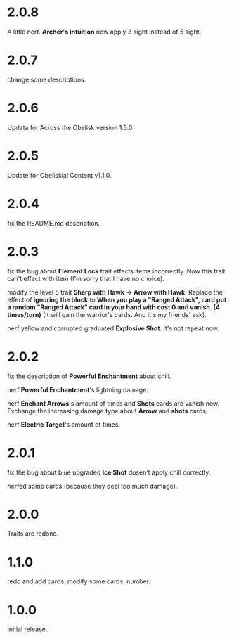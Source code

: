 # 2.0.8

A little nerf.
**Archer's intuition** now apply 3 sight instead of 5 sight.

# 2.0.7

change some descriptions.

# 2.0.6

Updata for Across the Obelisk version 1.5.0

# 2.0.5

Update for Obeliskial Content v1.1.0.

# 2.0.4

fix the README.md description.

# 2.0.3

fix the bug about **Element Lock** trait effects items incorrectly. Now this trait can't effect with item (I'm sorry that I have no choice).

modify the level 5 trait **Sharp with Hawk** -> **Arrow with Hawk**. Replace the effect of **ignoring the block** to **When you play a \"Ranged Attack\", card put a random \"Ranged Attack\" card in your hand with cost 0 and vanish. (4 times/turn)** (It will gain the warrior's cards. And it's my friends' ask).

nerf yellow and corrupted graduated **Explosive Shot**. It's not repeat now.

# 2.0.2

fix the description of **Powerful Enchantment** about chill.

nerf **Powerful Enchantment**'s lightning damage.

nerf **Enchant Arrows**'s amount of times and **Shots** cards are vanish now. Exchange the increasing damage type about **Arrow** and **shots** cards.

nerf **Electric Target**'s amount of times.

# 2.0.1

fix the bug about blue upgraded **Ice Shot** dosen't apply chill correctly.

nerfed some cards (because they deal too much damage).

# 2.0.0

Traits are redone.

# 1.1.0

redo and add cards. modify some cards' number.

# 1.0.0

Initial release.
